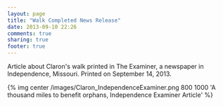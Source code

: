 ```yaml
---
layout: page
title: "Walk Completed News Release"
date: 2013-09-10 22:26
comments: true
sharing: true
footer: true
---
```

Article about Claron's walk printed in The Examiner, a newspaper in Independence, Missouri.  Printed on September 14, 2013.

{% img center /images/Claron_IndependenceExaminer.png 800 1000 'A thousand miles to benefit orphans, Independence Examiner Article' %}